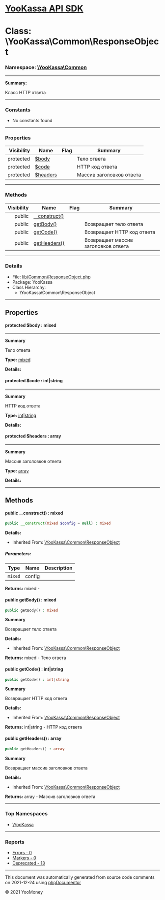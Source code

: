 # [YooKassa API SDK](../home.md)

# Class: \YooKassa\Common\ResponseObject
### Namespace: [\YooKassa\Common](../namespaces/yookassa-common.md)
---
**Summary:**

Класс HTTP ответа


---
### Constants
* No constants found

---
### Properties
| Visibility | Name | Flag | Summary |
| ----------:| ---- | ---- | ------- |
| protected | [$body](../classes/YooKassa-Common-ResponseObject.md#property_body) |  | Тело ответа |
| protected | [$code](../classes/YooKassa-Common-ResponseObject.md#property_code) |  | HTTP код ответа |
| protected | [$headers](../classes/YooKassa-Common-ResponseObject.md#property_headers) |  | Массив заголовков ответа |

---
### Methods
| Visibility | Name | Flag | Summary |
| ----------:| ---- | ---- | ------- |
| public | [__construct()](../classes/YooKassa-Common-ResponseObject.md#method___construct) |  |  |
| public | [getBody()](../classes/YooKassa-Common-ResponseObject.md#method_getBody) |  | Возвращает тело ответа |
| public | [getCode()](../classes/YooKassa-Common-ResponseObject.md#method_getCode) |  | Возвращает HTTP код ответа |
| public | [getHeaders()](../classes/YooKassa-Common-ResponseObject.md#method_getHeaders) |  | Возвращает массив заголовков ответа |

---
### Details
* File: [lib/Common/ResponseObject.php](../../lib/Common/ResponseObject.php)
* Package: YooKassa
* Class Hierarchy:
  * \YooKassa\Common\ResponseObject

---
## Properties
<a name="property_body"></a>
#### protected $body : mixed
---
**Summary**

Тело ответа

**Type:** <a href="../mixed"><abbr title="mixed">mixed</abbr></a>

**Details:**


<a name="property_code"></a>
#### protected $code : int|string
---
**Summary**

HTTP код ответа

**Type:** <a href="../int|string"><abbr title="int|string">int|string</abbr></a>

**Details:**


<a name="property_headers"></a>
#### protected $headers : array
---
**Summary**

Массив заголовков ответа

**Type:** <a href="../array"><abbr title="array">array</abbr></a>

**Details:**



---
## Methods
<a name="method___construct" class="anchor"></a>
#### public __construct() : mixed

```php
public __construct(mixed $config = null) : mixed
```

**Details:**
* Inherited From: [\YooKassa\Common\ResponseObject](../classes/YooKassa-Common-ResponseObject.md)

##### Parameters:
| Type | Name | Description |
| ---- | ---- | ----------- |
| <code lang="php">mixed</code> | config  |  |

**Returns:** mixed - 


<a name="method_getBody" class="anchor"></a>
#### public getBody() : mixed

```php
public getBody() : mixed
```

**Summary**

Возвращает тело ответа

**Details:**
* Inherited From: [\YooKassa\Common\ResponseObject](../classes/YooKassa-Common-ResponseObject.md)

**Returns:** mixed - Тело ответа


<a name="method_getCode" class="anchor"></a>
#### public getCode() : int|string

```php
public getCode() : int|string
```

**Summary**

Возвращает HTTP код ответа

**Details:**
* Inherited From: [\YooKassa\Common\ResponseObject](../classes/YooKassa-Common-ResponseObject.md)

**Returns:** int|string - HTTP код ответа


<a name="method_getHeaders" class="anchor"></a>
#### public getHeaders() : array

```php
public getHeaders() : array
```

**Summary**

Возвращает массив заголовков ответа

**Details:**
* Inherited From: [\YooKassa\Common\ResponseObject](../classes/YooKassa-Common-ResponseObject.md)

**Returns:** array - Массив заголовков ответа



---

### Top Namespaces

* [\YooKassa](../namespaces/yookassa.md)

---

### Reports
* [Errors - 0](../reports/errors.md)
* [Markers - 0](../reports/markers.md)
* [Deprecated - 13](../reports/deprecated.md)

---

This document was automatically generated from source code comments on 2021-12-24 using [phpDocumentor](http://www.phpdoc.org/)

&copy; 2021 YooMoney